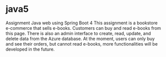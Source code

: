# java5
Assignment Java web using Spring Boot 4
This assignment is a bookstore e-commerce that sells e-books. Customers can buy and read e-books from this page. There is also an admin interface to create, read, update, and delete data from the Azure database.
At the moment, users can only buy and see their orders, but cannot read e-books, more functionalities will be developed in the future.
